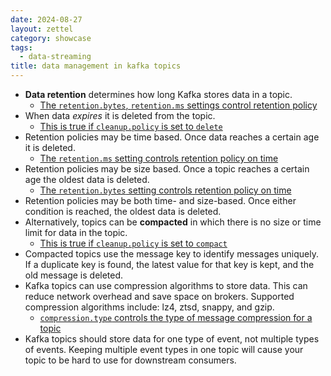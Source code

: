 ```yaml
---
date: 2024-08-27
layout: zettel
category: showcase
tags:
  - data-streaming
title: data management in kafka topics
---
```

- **Data retention** determines how long Kafka stores data in a topic.
    - [The `retention.bytes`, `retention.ms` settings control retention policy](https://kafka.apache.org/documentation.html#topicconfigs)
- When data _expires_ it is deleted from the topic.
    - [This is true if `cleanup.policy` is set to `delete`](https://kafka.apache.org/documentation.html#topicconfigs)
- Retention policies may be time based. Once data reaches a certain age it is deleted.
    - [The `retention.ms` setting controls retention policy on time](https://kafka.apache.org/documentation.html#topicconfigs)
- Retention policies may be size based. Once a topic reaches a certain age the oldest data is deleted.
    - [The `retention.bytes` setting controls retention policy on time](https://kafka.apache.org/documentation.html#topicconfigs)
- Retention policies may be both time- and size-based. Once either condition is reached, the oldest data is deleted.
- Alternatively, topics can be **compacted** in which there is no size or time limit for data in the topic.
    - [This is true if `cleanup.policy` is set to `compact`](https://kafka.apache.org/documentation.html#topicconfigs)
- Compacted topics use the message key to identify messages uniquely. If a duplicate key is found, the latest value for that key is kept, and the old message is deleted.
- Kafka topics can use compression algorithms to store data. This can reduce network overhead and save space on brokers. Supported compression algorithms include: lz4, ztsd, snappy, and gzip.
    - [`compression.type` controls the type of message compression for a topic](https://kafka.apache.org/documentation.html#topicconfigs)
- Kafka topics should store data for one type of event, not multiple types of events. Keeping multiple event types in one topic will cause your topic to be hard to use for downstream consumers.